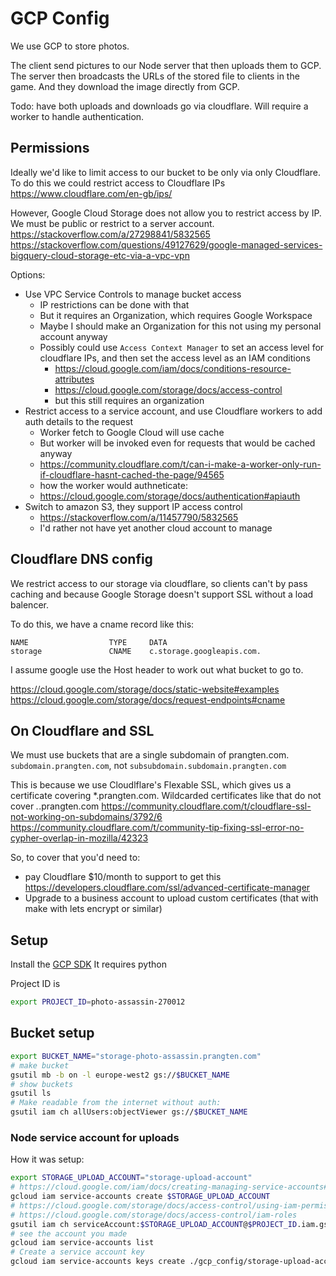 # GCP Config

We use GCP to store photos.

The client send pictures to our Node server that then uploads them to GCP.
The server then broadcasts the URLs of the stored file to clients in the game.
And they download the image directly from GCP.

Todo: have both uploads and downloads go via cloudflare.
Will require a worker to handle authentication.

## Permissions

Ideally we'd like to limit access to our bucket to be only via only Cloudflare.
To do this we could restrict access to Cloudflare IPs
https://www.cloudflare.com/en-gb/ips/

However, Google Cloud Storage does not allow you to restrict access by IP.
We must be public or restrict to a server account.
https://stackoverflow.com/a/27298841/5832565
https://stackoverflow.com/questions/49127629/google-managed-services-bigquery-cloud-storage-etc-via-a-vpc-vpn

Options:
* Use VPC Service Controls to manage bucket access
    * IP restrictions can be done with that
    * But it requires an Organization, which requires Google Workspace
    * Maybe I should make an Organization for this not using my personal account anyway
    * Possibly could use `Access Context Manager` to set an access level for cloudflare IPs, and then set the access level as an IAM conditions
        * https://cloud.google.com/iam/docs/conditions-resource-attributes
        * https://cloud.google.com/storage/docs/access-control
        * but this still requires an organization
* Restrict access to a service account, and use Cloudflare workers to add auth details to the request
    * Worker fetch to Google Cloud will use cache
    * But worker will be invoked even for requests that would be cached anyway
    * https://community.cloudflare.com/t/can-i-make-a-worker-only-run-if-cloudflare-hasnt-cached-the-page/94565
    * how the worker would authneticate:
    * https://cloud.google.com/storage/docs/authentication#apiauth
* Switch to amazon S3, they support IP access control
    * https://stackoverflow.com/a/11457790/5832565
    * I'd rather not have yet another cloud account to manage

## Cloudflare DNS config

We restrict access to our storage via cloudflare, so clients can't by pass caching and because Google Storage doesn't support SSL without a load balencer.

To do this, we have a cname record like this:

```
NAME                  TYPE     DATA
storage               CNAME    c.storage.googleapis.com.
```

I assume google use the Host header to work out what bucket to go to.

https://cloud.google.com/storage/docs/static-website#examples
https://cloud.google.com/storage/docs/request-endpoints#cname

## On Cloudflare and SSL

We must use buckets that are a single subdomain of prangten.com.
`subdomain.prangten.com`, not `subsubdomain.subdomain.prangten.com`

This is because we use Cloudlflare's Flexable SSL, which gives us a certificate covering *.prangten.com.
Wildcarded certificates like that do not cover *.*.prangten.com
https://community.cloudflare.com/t/cloudflare-ssl-not-working-on-subdomains/3792/6
https://community.cloudflare.com/t/community-tip-fixing-ssl-error-no-cypher-overlap-in-mozilla/42323

So, to cover that you'd need to:
* pay Cloudflare $10/month to support to get this https://developers.cloudflare.com/ssl/advanced-certificate-manager
* Upgrade to a business account to upload custom certificates (that with make with lets encrypt or similar)

## Setup

Install the [GCP SDK](https://cloud.google.com/sdk/docs/quickstart#deb)
It requires python

Project ID is

```bash
export PROJECT_ID=photo-assassin-270012
```

## Bucket setup

```bash
export BUCKET_NAME="storage-photo-assassin.prangten.com"
# make bucket
gsutil mb -b on -l europe-west2 gs://$BUCKET_NAME
# show buckets
gsutil ls
# Make readable from the internet without auth:
gsutil iam ch allUsers:objectViewer gs://$BUCKET_NAME
```

### Node service account for uploads

How it was setup:

```bash
export STORAGE_UPLOAD_ACCOUNT="storage-upload-account"
# https://cloud.google.com/iam/docs/creating-managing-service-accounts#creating
gcloud iam service-accounts create $STORAGE_UPLOAD_ACCOUNT
# https://cloud.google.com/storage/docs/access-control/using-iam-permissions#bucket-add
# https://cloud.google.com/storage/docs/access-control/iam-roles
gsutil iam ch serviceAccount:$STORAGE_UPLOAD_ACCOUNT@$PROJECT_ID.iam.gserviceaccount.com:roles/storage.objectAdmin gs://$BUCKET_NAME
# see the account you made
gcloud iam service-accounts list
# Create a service account key
gcloud iam service-accounts keys create ./gcp_config/storage-upload-account.json     --iam-account=$STORAGE_UPLOAD_ACCOUNT@$PROJECT_ID.iam.gserviceaccount.com
```
